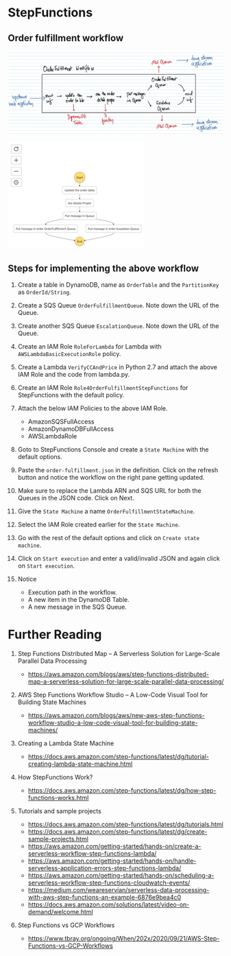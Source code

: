 # StepFunctions

## Order fulfillment workflow

![](images/2022-12-09-12-10-27.png)

![](images/2022-12-09-12-10-51.png)

## Steps for implementing the above workflow

1. Create a table in DynamoDB, name as `OrderTable` and the `PartitionKey` as `OrderId/String`.

1. Create a SQS Queue `OrderFulfillmentQueue`. Note down the URL of the Queue.

1. Create another SQS Queue `EscalationQueue`. Note down the URL of the Queue.

1. Create an IAM Role `RoleForLambda` for Lambda with `AWSLambdaBasicExecutionRole` policy.

1. Create a Lambda `VerifyCCAndPrice` in Python 2.7 and attach the above IAM Role and the code from lambda.py.

1. Create an IAM Role `Role4OrderFulfillmentStepFunctions` for StepFunctions with the default policy.

1. Attach the below IAM Policies to the above IAM Role.
	- AmazonSQSFullAccess
	- AmazonDynamoDBFullAccess
	- AWSLambdaRole

1. Goto to StepFunctions Console and create a `State Machine` with the default options.

1. Paste the `order-fulfillment.json` in the definition. Click on the refresh button and notice the workflow on the right pane getting updated.

1. Make sure to replace the Lambda ARN and SQS URL for both the Queues in the JSON code. Click on Next.

1. Give the `State Machine` a name `OrderFulfillmentStateMachine`.

1. Select the IAM Role created earlier for the `State Machine`.

1. Go with the rest of the default options and click on `Create state machine`.

1. Click on `Start execution` and enter a valid/invalid JSON and again click on `Start execution`.

1. Notice
    - Execution path in the workflow.
    - A new item in the DynamoDB Table.
    - A new message in the SQS Queue. 

# Further Reading

1. Step Functions Distributed Map – A Serverless Solution for Large-Scale Parallel Data Processing
    - https://aws.amazon.com/blogs/aws/step-functions-distributed-map-a-serverless-solution-for-large-scale-parallel-data-processing/

1. AWS Step Functions Workflow Studio – A Low-Code Visual Tool for Building State Machines
    - https://aws.amazon.com/blogs/aws/new-aws-step-functions-workflow-studio-a-low-code-visual-tool-for-building-state-machines/

1. Creating a Lambda State Machine
    - https://docs.aws.amazon.com/step-functions/latest/dg/tutorial-creating-lambda-state-machine.html

1. How StepFunctions Work?
    - https://docs.aws.amazon.com/step-functions/latest/dg/how-step-functions-works.html

1. Tutorials and sample projects
    - https://docs.aws.amazon.com/step-functions/latest/dg/tutorials.html
    - https://docs.aws.amazon.com/step-functions/latest/dg/create-sample-projects.html
    - https://aws.amazon.com/getting-started/hands-on/create-a-serverless-workflow-step-functions-lambda/
    - https://aws.amazon.com/getting-started/hands-on/handle-serverless-application-errors-step-functions-lambda/
    - https://aws.amazon.com/getting-started/hands-on/scheduling-a-serverless-workflow-step-functions-cloudwatch-events/
    - https://medium.com/weareservian/serverless-data-processing-with-aws-step-functions-an-example-6876e9bea4c0
    - https://docs.aws.amazon.com/solutions/latest/video-on-demand/welcome.html

1. Step Functions vs GCP Workflows
    - https://www.tbray.org/ongoing/When/202x/2020/09/21/AWS-Step-Functions-vs-GCP-Workflows